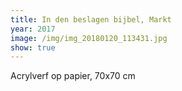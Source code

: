 ```yaml
---
title: In den beslagen bijbel, Markt
year: 2017
image: /img/img_20180120_113431.jpg
show: true
---
```

Acrylverf op papier, 70x70 cm